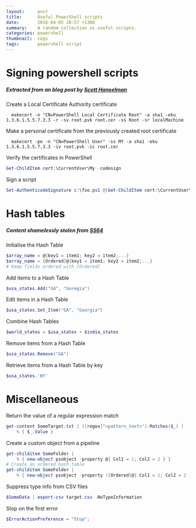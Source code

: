 ```yaml
---
layout:     post
title:      Useful PowerShell scripts
date:       2016-04-05 20:57 +1300
summary:    A random collection os useful scripts.
categories: powershell
thumbnail:  cogs
tags:       powershell script
---
```


# Signing powershell scripts

##### Extracted from an blog post by [Scott Hanselman][1]

Create a Local Certificate Authority certificate

```
  makecert -n "CN=PowerShell Local Certificate Root" -a sha1 -eku 1.3.6.1.5.5.7.3.3 -r -sv root.pvk root.cer -ss Root -sr localMachine
```

Make a personal certificate from the previously created root certificate

```
  makecert -pe -n "CN=PowerShell User" -ss MY -a sha1 -eku 1.3.6.1.5.5.7.3.3 -iv root.pvk -ic root.cer
```

Verify the certificates in PowerShell

```powershell
Get-ChildItem cert:\CurrentUser\My -codesign
```

Sign a script

```powershell
Set-AuthenticodeSignature c:\foo.ps1 @(Get-ChildItem cert:\CurrentUser\My -codesign)[0]
```


# Hash tables

##### Content shamelessly stolen from [SS64][2]

Initialise the Hash Table

```powershell
$array_name = @{key1 = item1; key2 = item2;...} 
$array_name = [Ordered]@{key1 = item1; key2 = item2;...}
# Keep fields ordered with [Ordered]
```

Add items to a Hash Table

```powershell
$usa_states.Add("GA", "Goregia")
```

Edit items in a Hash Table

```powershell
$usa_states.Set_Item("GA", "Georgia")
```

Combine Hash Tables

```powershell
$world_states = $usa_states + $india_states
```

Remove items from a Hash Table

```powershell
$usa_states.Remove("GA")
```

Retrieve items from a Hash Table by key

```powershell
$usa_states.'NY'
```

# Miscellaneous

Return the value of a regular expression match

```powershell
get-content SomeTarget.txt | ([regex]"<pattern_text>").Matches($_) | 
    % { $_.Value }
```

Create a custom object from a pipeline

```powershell
get-childitem SomeFolder | 
    % { new-object psobject -property @{ Col1 = 1; Col2 = 2 } }
# Create an ordered hash table
get-childitem SomeFolder | 
    % { new-object psobject -property ([Ordered]@{ Col1 = 1; Col2 = 2 }) }
```

Suppress type info from CSV files

```powershell
$SomeData | export-csv target.csv -NoTypeInformation
```


Stop on the first error

```powershell
$ErrorActionPreference = "Stop";
```

[1]: http://www.hanselman.com/blog/SigningPowerShellScripts.aspx
[2]: http://ss64.com/ps/syntax-hash-tables.html